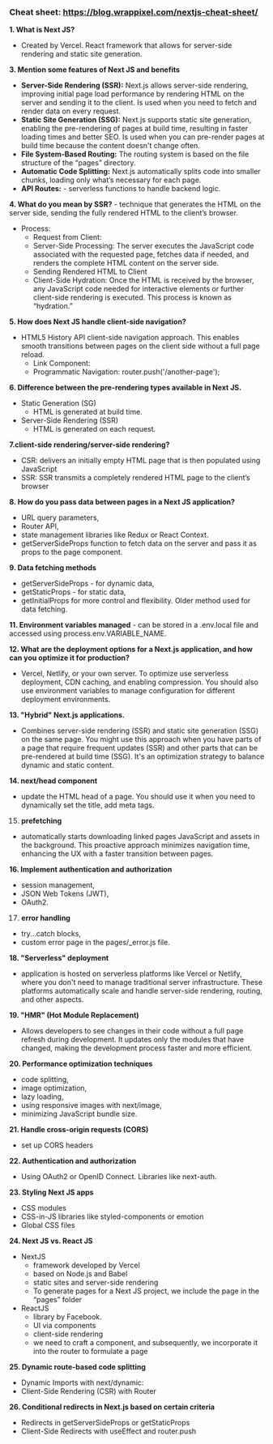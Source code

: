 ### Cheat sheet: https://blog.wrappixel.com/nextjs-cheat-sheet/

**1. What is Next JS?**

- Created by Vercel. React framework that allows for server-side rendering and static site generation.

**3. Mention some features of Next JS and benefits**

- **Server-Side Rendering (SSR):** Next.js allows server-side rendering, improving initial page load performance by rendering HTML on the server and sending it to the client. Is used when you need to fetch and render data on every request.
- **Static Site Generation (SSG):** Next.js supports static site generation, enabling the pre-rendering of pages at build time, resulting in faster loading times and better SEO. Is used when you can pre-render pages at build time because the content doesn't change often.
- **File System-Based Routing:** The routing system is based on the file structure of the “pages” directory.
- **Automatic Code Splitting:** Next.js automatically splits code into smaller chunks, loading only what’s necessary for each page.
- **API Routes:** - serverless functions to handle backend logic.

**4. What do you mean by SSR?** - technique that generates the HTML on the server side, sending the fully rendered HTML to the client’s browser.

- Process:
  - Request from Client:
  - Server-Side Processing: The server executes the JavaScript code associated with the requested page, fetches data if needed, and renders the complete HTML content on the server side.
  - Sending Rendered HTML to Client
  - Client-Side Hydration: Once the HTML is received by the browser, any JavaScript code needed for interactive elements or further client-side rendering is executed. This process is known as “hydration.”

**5. How does Next JS handle client-side navigation?**

- HTML5 History API client-side navigation approach. This enables smooth transitions between pages on the client side without a full page reload.
  - Link Component: <Link href="/another-page">
  - Programmatic Navigation: router.push('/another-page');

**6. Difference between the pre-rendering types available in Next JS.**

- Static Generation (SG)
  - HTML is generated at build time.
- Server-Side Rendering (SSR)
  - HTML is generated on each request.

**7.client-side rendering/server-side rendering?**

- CSR: delivers an initially empty HTML page that is then populated using JavaScript
- SSR: SSR transmits a completely rendered HTML page to the client’s browser

**8. How do you pass data between pages in a Next JS application?**

- URL query parameters,
- Router API,
- state management libraries like Redux or React Context.
- getServerSideProps function to fetch data on the server and pass it as props to the page component.

**9. Data fetching methods**

- getServerSideProps - for dynamic data,
- getStaticProps - for static data,
- getInitialProps for more control and flexibility. Older method used for data fetching.

**11. Environment variables managed** - can be stored in a .env.local file and accessed using process.env.VARIABLE_NAME.

**12. What are the deployment options for a Next.js application, and how can you optimize it for production?**

- Vercel, Netlify, or your own server. To optimize use serverless deployment, CDN caching, and enabling compression. You should also use environment variables to manage configuration for different deployment environments.

**13. "Hybrid" Next.js applications.**

- Combines server-side rendering (SSR) and static site generation (SSG) on the same page. You might use this approach when you have parts of a page that require frequent updates (SSR) and other parts that can be pre-rendered at build time (SSG). It's an optimization strategy to balance dynamic and static content.

**14. next/head component**

- update the HTML head of a page. You should use it when you need to dynamically set the title, add meta tags.

15. **prefetching**

- automatically starts downloading linked pages JavaScript and assets in the background. This proactive approach minimizes navigation time, enhancing the UX with a faster transition between pages.

**16. Implement authentication and authorization**

- session management,
- JSON Web Tokens (JWT),
- OAuth2.

17. **error handling**

- try...catch blocks,
- custom error page in the pages/\_error.js file.

**18. "Serverless" deployment**

- application is hosted on serverless platforms like Vercel or Netlify, where you don't need to manage traditional server infrastructure. These platforms automatically scale and handle server-side rendering, routing, and other aspects.

**19. "HMR" (Hot Module Replacement)**

- Allows developers to see changes in their code without a full page refresh during development. It updates only the modules that have changed, making the development process faster and more efficient.

**20. Performance optimization techniques**

- code splitting,
- image optimization,
- lazy loading,
- using responsive images with next/image,
- minimizing JavaScript bundle size.

**21. Handle cross-origin requests (CORS)**

- set up CORS headers

**22. Authentication and authorization**

- Using OAuth2 or OpenID Connect. Libraries like next-auth.

**23. Styling Next JS apps**

- CSS modules
- CSS-in-JS libraries like styled-components or emotion
- Global CSS files

**24. Next JS vs. React JS**

- NextJS
  - framework developed by Vercel
  - based on Node.js and Babel
  - static sites and server-side rendering
  - To generate pages for a Next JS project, we include the page in the “pages” folder
- ReactJS
  - library by Facebook.
  - UI via components
  - client-side rendering
  - we need to craft a component, and subsequently, we incorporate it into the router to formulate a page

**25. Dynamic route-based code splitting**

- Dynamic Imports with next/dynamic:
- Client-Side Rendering (CSR) with Router

**26. Conditional redirects in Next.js based on certain criteria**

- Redirects in getServerSideProps or getStaticProps
- Client-Side Redirects with useEffect and router.push
